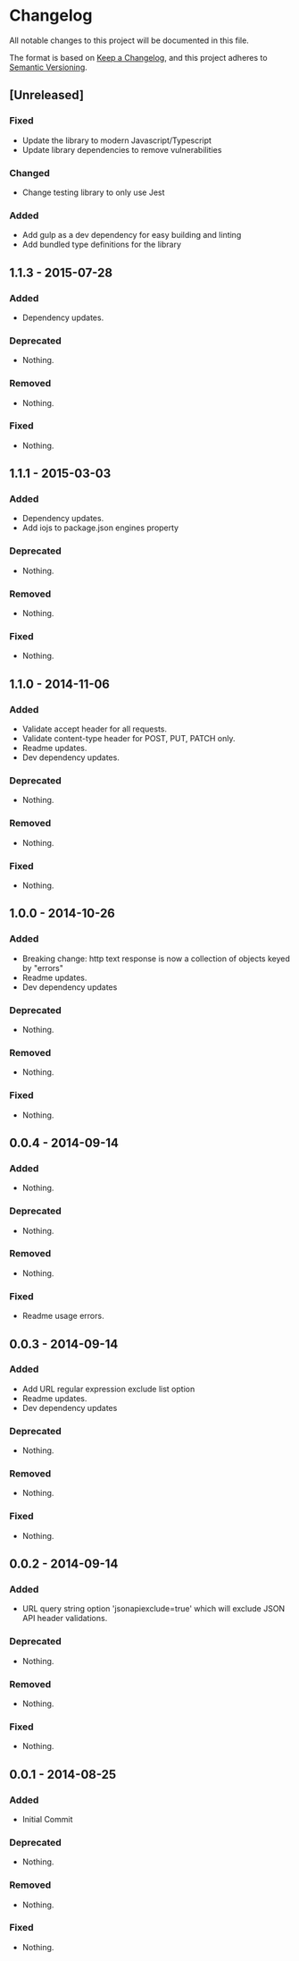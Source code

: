 # Changelog
All notable changes to this project will be documented in this file.

The format is based on [Keep a Changelog](https://keepachangelog.com/en/1.0.0/),
and this project adheres to [Semantic Versioning](https://semver.org/spec/v2.0.0.html).

## [Unreleased]

### Fixed
- Update the library to modern Javascript/Typescript
- Update library dependencies to remove vulnerabilities

### Changed
- Change testing library to only use Jest

### Added
- Add gulp as a dev dependency for easy building and linting
- Add bundled type definitions for the library

## 1.1.3 - 2015-07-28

### Added
- Dependency updates.

### Deprecated
- Nothing.

### Removed
- Nothing.

### Fixed
- Nothing.

## 1.1.1 - 2015-03-03

### Added
- Dependency updates.
- Add iojs to package.json engines property

### Deprecated
- Nothing.

### Removed
- Nothing.

### Fixed
- Nothing.

## 1.1.0 - 2014-11-06

### Added
- Validate accept header for all requests.
- Validate content-type header for POST, PUT, PATCH only.
- Readme updates.
- Dev dependency updates.

### Deprecated
- Nothing.

### Removed
- Nothing.

### Fixed
- Nothing.

## 1.0.0 - 2014-10-26

### Added
- Breaking change: http text response is now a collection of objects keyed by "errors"
- Readme updates.
- Dev dependency updates

### Deprecated
- Nothing.

### Removed
- Nothing.

### Fixed
- Nothing.

## 0.0.4 - 2014-09-14

### Added
- Nothing.

### Deprecated
- Nothing.

### Removed
- Nothing.

### Fixed
- Readme usage errors.

## 0.0.3 - 2014-09-14

### Added
- Add URL regular expression exclude list option
- Readme updates.
- Dev dependency updates

### Deprecated
- Nothing.

### Removed
- Nothing.

### Fixed
- Nothing.

## 0.0.2 - 2014-09-14

### Added
- URL query string option 'jsonapiexclude=true' which will exclude JSON API header validations.

### Deprecated
- Nothing.

### Removed
- Nothing.

### Fixed
- Nothing.

## 0.0.1 - 2014-08-25

### Added
- Initial Commit

### Deprecated
- Nothing.

### Removed
- Nothing.

### Fixed
- Nothing.
